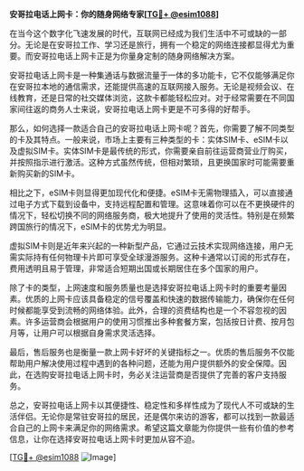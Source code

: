 **安哥拉电话上网卡：你的随身网络专家[[TG💪+ @esim1088](https://t.me/s/esim1088)]**

在当今这个数字化飞速发展的时代，互联网已经成为我们生活中不可或缺的一部分。无论是在安哥拉工作、学习还是旅行，拥有一个稳定的网络连接都显得尤为重要。而安哥拉电话上网卡正是为你量身定制的随身网络解决方案。

安哥拉电话上网卡是一种集通话与数据流量于一体的多功能卡，它不仅能够满足你在安哥拉本地的通信需求，还能提供高速的互联网接入服务。无论是视频会议、在线教育，还是日常的社交媒体浏览，这款卡都能轻松应对。对于经常需要在不同国家间往返的商务人士来说，安哥拉电话上网卡更是不可多得的好帮手。

那么，如何选择一款适合自己的安哥拉电话上网卡呢？首先，你需要了解不同类型的卡及其特点。一般来说，市场上主要有三种类型的卡：实体SIM卡、eSIM卡以及虚拟SIM卡。实体SIM卡是最传统的形式，你需要亲自前往运营商营业厅购买，并按照指示进行激活。这种方式虽然传统，但相对繁琐，且更换国家时可能需要重新购买新的SIM卡。

相比之下，eSIM卡则显得更加现代化和便捷。eSIM卡无需物理插入，可以直接通过电子方式下载到设备中，支持远程配置和管理。这意味着你可以在不更换硬件的情况下，轻松切换不同的网络服务商，极大地提升了使用的灵活性。特别是在频繁跨国旅行的情况下，eSIM卡的优势尤为明显。

虚拟SIM卡则是近年来兴起的一种新型产品，它通过云技术实现网络连接，用户无需实际持有任何物理卡片即可享受全球漫游服务。这种卡通常以订阅的形式存在，费用透明且易于管理，非常适合短期出国或长期居住在多个国家的用户。

除了卡的类型，上网速度和服务质量也是选择安哥拉电话上网卡时的重要考量因素。优质的上网卡应该具备稳定的信号覆盖和快速的数据传输能力，确保你在任何时候都能享受到流畅的网络体验。此外，合理的资费结构也是一个不容忽视的因素。许多运营商会根据用户的使用习惯推出多种套餐方案，包括按日计费、按月包月等，让用户可以根据自身需求灵活选择。

最后，售后服务也是衡量一款上网卡好坏的关键指标之一。优质的售后服务不仅能帮助用户解决使用过程中遇到的各种问题，还能为用户提供额外的安全保障。因此，在选购安哥拉电话上网卡时，务必关注运营商是否提供了完善的客户支持服务。

总之，安哥拉电话上网卡以其便捷性、稳定性和多样性成为了现代人不可或缺的生活伴侣。无论你是常驻安哥拉的居民，还是偶尔来访的游客，都可以找到一款最适合自己的上网卡来满足你的网络需求。希望这篇文章能为你提供一些有价值的参考信息，让你在选择安哥拉电话上网卡时更加从容不迫。

[[TG💪+ @esim1088](https://t.me/s/esim1088) ![Image](https://i.postimg.cc/4NQfJmqS/Snipaste-2025-05-13-00-14-12.png)]
